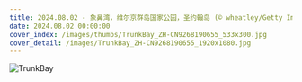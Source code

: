 ```yaml
---
title: 2024.08.02 - 象鼻湾，维尔京群岛国家公园，圣约翰岛 (© wheatley/Getty Images)
date: 2024.08.02 00:00:00
cover_index: /images/thumbs/TrunkBay_ZH-CN9268190655_533x300.jpg
cover_detail: /images/TrunkBay_ZH-CN9268190655_1920x1080.jpg
---
```


![TrunkBay](/images/TrunkBay_ZH-CN9268190655_1920x1080.jpg)
